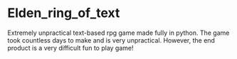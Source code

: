 # Elden_ring_of_text
Extremely unpractical text-based rpg game made fully in python. The game took countless days to make and is very unpractical. However, the end product is a very difficult fun to play game!
